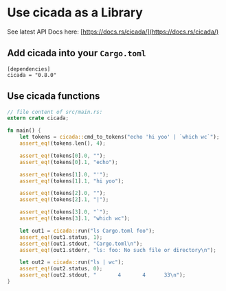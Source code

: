 # Use cicada as a Library

See latest API Docs here: [https://docs.rs/cicada/](https://docs.rs/cicada/)

## Add cicada into your `Cargo.toml`

```
[dependencies]
cicada = "0.8.0"
```

## Use cicada functions

```rust
// file content of src/main.rs:
extern crate cicada;

fn main() {
    let tokens = cicada::cmd_to_tokens("echo 'hi yoo' | `which wc`");
    assert_eq!(tokens.len(), 4);

    assert_eq!(tokens[0].0, "");
    assert_eq!(tokens[0].1, "echo");

    assert_eq!(tokens[1].0, "'");
    assert_eq!(tokens[1].1, "hi yoo");

    assert_eq!(tokens[2].0, "");
    assert_eq!(tokens[2].1, "|");

    assert_eq!(tokens[3].0, "`");
    assert_eq!(tokens[3].1, "which wc");

    let out1 = cicada::run("ls Cargo.toml foo");
    assert_eq!(out1.status, 1);
    assert_eq!(out1.stdout, "Cargo.toml\n");
    assert_eq!(out1.stderr, "ls: foo: No such file or directory\n");

    let out2 = cicada::run("ls | wc");
    assert_eq!(out2.status, 0);
    assert_eq!(out2.stdout, "       4       4      33\n");
}
```
